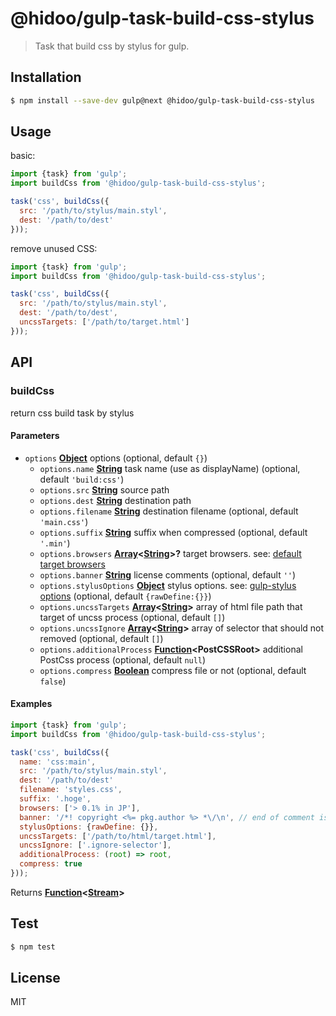 # @hidoo/gulp-task-build-css-stylus

> Task that build css by stylus for gulp.

## Installation

```sh
$ npm install --save-dev gulp@next @hidoo/gulp-task-build-css-stylus
```

## Usage

basic:

```js
import {task} from 'gulp';
import buildCss from '@hidoo/gulp-task-build-css-stylus';

task('css', buildCss({
  src: '/path/to/stylus/main.styl',
  dest: '/path/to/dest'
}));
```

remove unused CSS:

```js
import {task} from 'gulp';
import buildCss from '@hidoo/gulp-task-build-css-stylus';

task('css', buildCss({
  src: '/path/to/stylus/main.styl',
  dest: '/path/to/dest',
  uncssTargets: ['/path/to/target.html']
}));
```

## API

<!-- Generated by documentation.js. Update this documentation by updating the source code. -->

### buildCss

return css build task by stylus

#### Parameters

-   `options` **[Object](https://developer.mozilla.org/docs/Web/JavaScript/Reference/Global_Objects/Object)** options (optional, default `{}`)
    -   `options.name` **[String](https://developer.mozilla.org/docs/Web/JavaScript/Reference/Global_Objects/String)** task name (use as displayName) (optional, default `'build:css'`)
    -   `options.src` **[String](https://developer.mozilla.org/docs/Web/JavaScript/Reference/Global_Objects/String)** source path
    -   `options.dest` **[String](https://developer.mozilla.org/docs/Web/JavaScript/Reference/Global_Objects/String)** destination path
    -   `options.filename` **[String](https://developer.mozilla.org/docs/Web/JavaScript/Reference/Global_Objects/String)** destination filename (optional, default `'main.css'`)
    -   `options.suffix` **[String](https://developer.mozilla.org/docs/Web/JavaScript/Reference/Global_Objects/String)** suffix when compressed (optional, default `'.min'`)
    -   `options.browsers` **[Array](https://developer.mozilla.org/docs/Web/JavaScript/Reference/Global_Objects/Array)&lt;[String](https://developer.mozilla.org/docs/Web/JavaScript/Reference/Global_Objects/String)>?** target browsers.
          see: [default target browsers](http://browserl.ist/?q=%3E+0.5%25+in+JP%2C+ie%3E%3D+10%2C+android+%3E%3D+4.4)
    -   `options.banner` **[String](https://developer.mozilla.org/docs/Web/JavaScript/Reference/Global_Objects/String)** license comments (optional, default `''`)
    -   `options.stylusOptions` **[Object](https://developer.mozilla.org/docs/Web/JavaScript/Reference/Global_Objects/Object)** stylus options.
          see: [gulp-stylus options](https://www.npmjs.com/package/gulp-stylus) (optional, default `{rawDefine:{}}`)
    -   `options.uncssTargets` **[Array](https://developer.mozilla.org/docs/Web/JavaScript/Reference/Global_Objects/Array)&lt;[String](https://developer.mozilla.org/docs/Web/JavaScript/Reference/Global_Objects/String)>** array of html file path that target of uncss process (optional, default `[]`)
    -   `options.uncssIgnore` **[Array](https://developer.mozilla.org/docs/Web/JavaScript/Reference/Global_Objects/Array)&lt;[String](https://developer.mozilla.org/docs/Web/JavaScript/Reference/Global_Objects/String)>** array of selector that should not removed (optional, default `[]`)
    -   `options.additionalProcess` **[Function](https://developer.mozilla.org/docs/Web/JavaScript/Reference/Statements/function)&lt;PostCSSRoot>** additional PostCss process (optional, default `null`)
    -   `options.compress` **[Boolean](https://developer.mozilla.org/docs/Web/JavaScript/Reference/Global_Objects/Boolean)** compress file or not (optional, default `false`)

#### Examples

```javascript
import {task} from 'gulp';
import buildCss from '@hidoo/gulp-task-build-css-stylus';

task('css', buildCss({
  name: 'css:main',
  src: '/path/to/stylus/main.styl',
  dest: '/path/to/dest'
  filename: 'styles.css',
  suffix: '.hoge',
  browsers: ['> 0.1% in JP'],
  banner: '/*! copyright <%= pkg.author %> *\/\n', // end of comment is not need to escape actually.
  stylusOptions: {rawDefine: {}},
  uncssTargets: ['/path/to/html/target.html'],
  uncssIgnore: ['.ignore-selector'],
  additionalProcess: (root) => root,
  compress: true
}));
```

Returns **[Function](https://developer.mozilla.org/docs/Web/JavaScript/Reference/Statements/function)&lt;[Stream](https://nodejs.org/api/stream.html)>** 

## Test

```sh
$ npm test
```

## License

MIT
